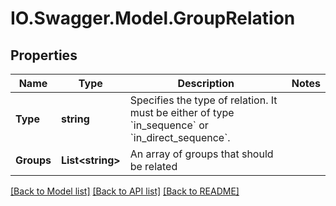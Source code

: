 # IO.Swagger.Model.GroupRelation
## Properties

Name | Type | Description | Notes
------------ | ------------- | ------------- | -------------
**Type** | **string** | Specifies the type of relation. It must be either of type &#x60;in_sequence&#x60; or &#x60;in_direct_sequence&#x60;.  | 
**Groups** | **List&lt;string&gt;** | An array of groups that should be related | 

[[Back to Model list]](../README.md#documentation-for-models) [[Back to API list]](../README.md#documentation-for-api-endpoints) [[Back to README]](../README.md)

